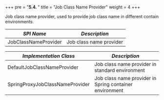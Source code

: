 +++ pre = "<b>5.4. </b>"
title = "Job Class Name Provider"
weight = 4 +++

Job class name provider, used to provide job class name in different contain environments.

| *SPI Name*                      | *Description*                                           |
| ------------------------------- | ------------------------------------------------------- |
| JobClassNameProvider            | Job class name provider                                 |

| *Implementation Class*          | *Description*                                           |
| ------------------------------- | ------------------------------------------------------- |
| DefaultJobClassNameProvider     | Job class name provider in standard environment         |
| SpringProxyJobClassNameProvider | Job class name provider in Spring container environment |